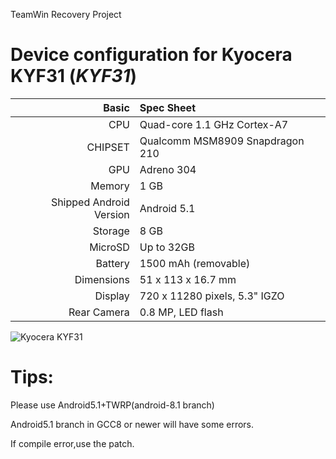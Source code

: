 TeamWin Recovery Project

Device configuration for Kyocera KYF31  (_KYF31_)
=====================================================

Basic   | Spec Sheet
-------:|:-------------------------
CPU     | Quad-core 1.1 GHz Cortex-A7
CHIPSET | Qualcomm MSM8909 Snapdragon 210
GPU     | Adreno 304
Memory  | 1 GB
Shipped Android Version | Android 5.1
Storage | 8 GB
MicroSD | Up to 32GB
Battery | 1500 mAh (removable)
Dimensions | 51 x 113 x 16.7 mm
Display | 720 x 11280 pixels, 5.3" IGZO
Rear Camera  | 0.8 MP, LED flash

![Kyocera KYF31](https://www.kyocera.co.jp/prdct/telecom/consumer/lineup/kyf31-kyf34/img/top_main-visual.jpg "Kyocera KYF31")

Tips:
==================================================

Please use Android5.1+TWRP(android-8.1 branch)

Android5.1 branch in GCC8 or newer will have some errors.

If compile error,use the patch.
